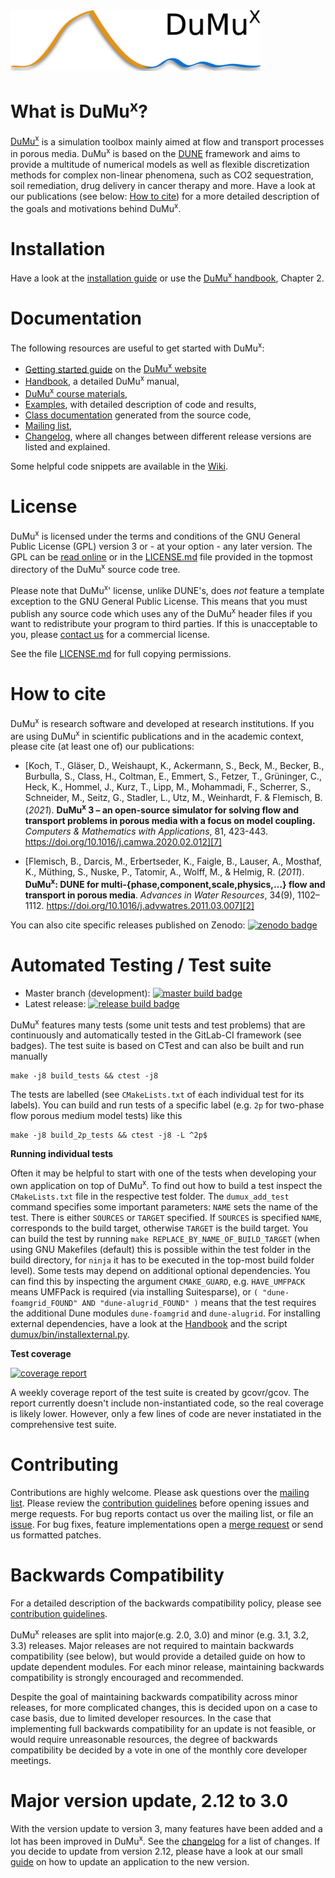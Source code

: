 <img src="doc/logo/dumux_logo_hires_whitebg.png" alt="dumux logo" width="400"/>

What is DuMu<sup>x</sup>?
===============

[DuMu<sup>x</sup>][0] is a simulation toolbox mainly aimed at flow and transport
processes in porous media. DuMu<sup>x</sup> is based on the [DUNE][1]
framework and aims to provide a multitude of numerical models as well
as flexible discretization methods for complex non-linear phenomena,
such as CO2 sequestration, soil remediation, drug delivery in cancer
therapy and more. Have a look at our publications
(see below: [How to cite](#how-to-cite))
for a more detailed description of the goals and motivations behind DuMu<sup>x</sup>.


Installation
===============

Have a look at the [installation guide][3] or use the [DuMu<sup>x</sup> handbook][4],
Chapter 2.

Documentation
==============

The following resources are useful to get started with DuMu<sup>x</sup>:

* [Getting started guide](https://dumux.org/gettingstarted/) on the [DuMu<sup>x</sup> website](https://dumux.org/)
* [Handbook](https://dumux.org/docs/handbook/master/dumux-handbook.pdf), a detailed DuMu<sup>x</sup> manual,
* [DuMu<sup>x</sup> course materials](https://git.iws.uni-stuttgart.de/dumux-repositories/dumux-course/tree/master),
* [Examples](https://git.iws.uni-stuttgart.de/dumux-repositories/dumux/tree/master/examples), with detailed description of code and results,
* [Class documentation](https://dumux.org/docs/doxygen/master/) generated from the source code,
* [Mailing list](https://listserv.uni-stuttgart.de/mailman/listinfo/dumux),
* [Changelog](https://git.iws.uni-stuttgart.de/dumux-repositories/dumux/blob/master/CHANGELOG.md), where all changes between different release versions are listed and explained.

Some helpful code snippets are available in the [Wiki](https://git.iws.uni-stuttgart.de/dumux-repositories/dumux/wikis/home).

License
========

DuMu<sup>x</sup> is licensed under the terms and conditions of the GNU General
Public License (GPL) version 3 or - at your option - any later
version. The GPL can be [read online][5] or in the [LICENSE.md](LICENSE.md) file
provided in the topmost directory of the DuMu<sup>x</sup> source code tree.

Please note that DuMu<sup>x</sup>' license, unlike DUNE's, does *not* feature a
template exception to the GNU General Public License. This means that
you must publish any source code which uses any of the DuMu<sup>x</sup> header
files if you want to redistribute your program to third parties. If
this is unacceptable to you, please [contact us][6] for a commercial
license.

See the file [LICENSE.md](LICENSE.md) for full copying permissions.

How to cite
============

DuMu<sup>x</sup> is research software and developed at research institutions.
If you are using DuMu<sup>x</sup> in scientific publications and in
the academic context, please cite (at least one of)
our publications:

* [Koch, T., Gläser, D., Weishaupt, K., Ackermann, S., Beck, M., Becker, B.,
  Burbulla, S., Class, H., Coltman, E., Emmert, S., Fetzer, T., Grüninger, C.,
  Heck, K., Hommel, J., Kurz, T., Lipp, M., Mohammadi, F., Scherrer, S.,
  Schneider, M., Seitz, G., Stadler, L., Utz, M., Weinhardt, F.
  & Flemisch, B. (_2021_). __DuMu<sup>x</sup> 3 – an open-source simulator for solving flow
  and transport problems in porous media with a focus on model coupling.__
  _Computers & Mathematics with Applications_, 81, 423-443.
  https://doi.org/10.1016/j.camwa.2020.02.012][7]

* [Flemisch, B., Darcis, M., Erbertseder, K., Faigle, B., Lauser, A.,
  Mosthaf, K., Müthing, S., Nuske, P., Tatomir, A., Wolff, M.,
  & Helmig, R. (_2011_). __DuMu<sup>x</sup>: DUNE for multi-{phase,component,scale,physics,…}
  flow and transport in porous media__.
  _Advances in Water Resources_, 34(9), 1102–1112.
  https://doi.org/10.1016/j.advwatres.2011.03.007][2]

You can also cite specific releases published on Zenodo:
[![zenodo badge](https://zenodo.org/badge/DOI/10.5281/zenodo.2479594.svg)](https://doi.org/10.5281/zenodo.2479594)



Automated Testing / Test suite
===============================

* Master branch (development): [![master build badge](https://git.iws.uni-stuttgart.de/dumux-repositories/dumux/badges/master/pipeline.svg)](https://git.iws.uni-stuttgart.de/dumux-repositories/dumux/-/pipelines?page=1&scope=all&ref=master)
* Latest release: [![release build badge](https://git.iws.uni-stuttgart.de/dumux-repositories/dumux/badges/releases/3.4/pipeline.svg)](https://git.iws.uni-stuttgart.de/dumux-repositories/dumux/-/pipelines?page=1&scope=all&ref=releases/3.4)


DuMu<sup>x</sup> features many tests (some unit tests and test problems) that
are continuously and automatically tested in the GitLab-CI framework (see badges).
The test suite is based on CTest and can also be built and run manually
```
make -j8 build_tests && ctest -j8
```
The tests are labelled (see `CMakeLists.txt` of each individual test for its labels).
You can build and run tests of a specific label (e.g. `2p` for two-phase flow porous medium model tests) like this
```
make -j8 build_2p_tests && ctest -j8 -L ^2p$
```

__Running individual tests__

Often it may be helpful to start with one of the tests when developing your own application on top of DuMu<sup>x</sup>.
To find out how to build a test inspect the `CMakeLists.txt` file in the respective test folder. The `dumux_add_test`
command specifies some important parameters: `NAME` sets the name of the test. There is either `SOURCES` or `TARGET`
specified. If `SOURCES` is specified `NAME`, corresponds to the build target, otherwise `TARGET` is the build target.
You can build the test by running `make REPLACE_BY_NAME_OF_BUILD_TARGET` (when using GNU Makefiles (default) this is possible
within the test folder in the build directory, for `ninja` it has to be executed in the top-most build folder level).
Some tests may depend on additional optional dependencies. You can find this by inspecting the argument `CMAKE_GUARD`,
e.g. `HAVE_UMFPACK` means UMFPack is required (via installing Suitesparse), or `( "dune-foamgrid_FOUND" AND "dune-alugrid_FOUND" )`
means that the test requires the additional Dune modules `dune-foamgrid` and `dune-alugrid`. For installing
external dependencies, have a look at the [Handbook](https://dumux.org/docs/handbook/master/dumux-handbook.pdf)
and the script [dumux/bin/installexternal.py](https://git.iws.uni-stuttgart.de/dumux-repositories/dumux/-/blob/master/bin/installexternal.py).

__Test coverage__

[![coverage report](https://git.iws.uni-stuttgart.de/dumux-repositories/dumux-coverage/badges/master/coverage.svg)](https://pages.iws.uni-stuttgart.de/dumux-repositories/dumux-coverage/)

A weekly coverage report of the test suite is created by gcovr/gcov. The report
currently doesn't include non-instantiated code, so the real coverage is likely lower. However,
only a few lines of code are never instatiated in the comprehensive test suite.


Contributing
=============

Contributions are highly welcome. Please ask questions over the [mailing list](mailto:dumux@listserv.uni-stuttgart.de).
Please review the [contribution guidelines](https://git.iws.uni-stuttgart.de/dumux-repositories/dumux/blob/master/CONTRIBUTING.md)
before opening issues and merge requests. For bug reports contact us
over the mailing list, or file an [issue](https://git.iws.uni-stuttgart.de/dumux-repositories/dumux/issues). For bug fixes,
feature implementations open a [merge request](https://git.iws.uni-stuttgart.de/dumux-repositories/dumux/merge_requests)
or send us formatted patches.

Backwards Compatibility
=======================

For a detailed description of the backwards compatibility policy, 
please see [contribution guidelines](https://git.iws.uni-stuttgart.de/dumux-repositories/dumux/blob/master/CONTRIBUTING.md).

DuMu<sup>x</sup> releases are split into major(e.g. 2.0, 3.0) and minor (e.g. 3.1, 3.2, 3.3) releases. 
Major releases are not required to maintain backwards compatibility (see below), 
but would provide a detailed guide on how to update dependent modules. 
For each minor release, maintaining backwards compatibility is strongly encouraged and recommended.

Despite the goal of maintaining backwards compatibility across minor releases,
for more complicated changes, this is decided upon on a case to case basis, due to limited developer resources. 
In the case that implementing full backwards compatibility for an update is not feasible, or would require unreasonable resources, 
the degree of backwards compatibility be decided by a vote in one of the monthly core developer meetings.

Major version update, 2.12 to 3.0
===================================

With the version update to version 3, many features have been added and a lot has been improved in DuMu<sup>x</sup>. See the
[changelog](https://git.iws.uni-stuttgart.de/dumux-repositories/dumux/blob/master/CHANGELOG.md) for a list of changes.
If you decide to update from version 2.12, please have a look at our small
[guide](https://git.iws.uni-stuttgart.de/dumux-repositories/dumux/-/wikis/Hints/Upgrade-to-Dumux-3)
on how to update an application to the new version.

[0]: https://dumux.org
[1]: https://dune-project.org/
[2]: https://dumux.org/documents/dumux_awrpaper.pdf
[3]: https://dumux.org/installation
[4]: https://dumux.org/docs/handbook/master/dumux-handbook.pdf
[5]: https://www.gnu.org/licenses/gpl-3.0.en.html
[6]: https://www.iws.uni-stuttgart.de/en/lh2/
[7]: https://doi.org/10.1016/j.camwa.2020.02.012
